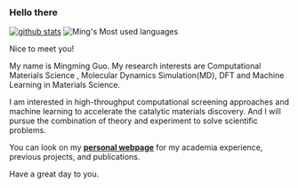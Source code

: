 ### Hello there


[![github stats](https://github-readme-stats.vercel.app/api?username=MingmingGuo&show_icons=true&line_height=20&show_icons=true&theme=vue)](https://github-readme-stats.vercel.app/api?username=MingmingGuo&show_icons=true&line_height=20&show_icons=true&theme=midnight-purple)
![Ming's Most used languages](https://github-readme-stats.vercel.app/api/top-langs/?username=MingmingGuo&layout=compact&hide_border=true&langs_count=10)

Nice to meet you!

My name is Mingming Guo. My research interests are Computational Materials Science , Molecular Dynamics Simulation(MD), DFT and Machine Learning in Materials Science. 

I am interested in high-throughput computational screening approaches and machine learning to accelerate the catalytic materials discovery. And I will pursue the combination of theory and experiment to solve scientific problems. 

You can look on my [**personal webpage**](http://www.guomm.top/) for my academia experience, previous projects, and publications.

Have a great day to you.

<!-- [![github stats](https://github-readme-stats.vercel.app/api?username=quanghuy0497&show_icons=true&line_height=20&show_icons=true&theme=vue)](https://github-readme-stats.vercel.app/api?username=quanghuy0497&show_icons=true&line_height=20&show_icons=true&theme=midnight-purple)

[![Top Langs](https://github-readme-stats.vercel.app/api/top-langs/?username=quanghuy0497&show_icons=true&layout=compact&theme=vue)](https://github-readme-stats.vercel.app/api/top-langs/?username=quanghuy0497&show_icons=true&layout=compact&theme=midnight-purple) -->


